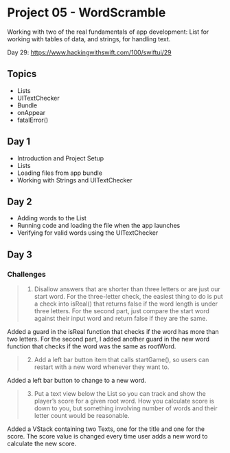 # Project 05 - WordScramble

Working with two of the real fundamentals of app development: List for working with tables of data, and strings, for handling text. 

Day 29: https://www.hackingwithswift.com/100/swiftui/29

## Topics

- Lists
- UITextChecker
- Bundle
- onAppear
- fatalError()

## Day 1

- Introduction and Project Setup
- Lists
- Loading files from app bundle
- Working with Strings and UITextChecker

## Day 2

- Adding words to the List
- Running code and loading the file when the app launches
- Verifying for valid words using the UITextChecker

## Day 3

### Challenges

>1. Disallow answers that are shorter than three letters or are just our start word. For the three-letter check, the easiest thing to do is put a check into isReal() that returns false if the word length is under three letters. For the second part, just compare the start word against their input word and return false if they are the same.

Added a guard in the isReal function that checks if the word has more than two letters. For the second part, I added another guard in the new word function that checks if the word was the same as rootWord. 

>2. Add a left bar button item that calls startGame(), so users can restart with a new word whenever they want to.

Added a left bar button to change to a new word.

>3. Put a text view below the List so you can track and show the player’s score for a given root word. How you calculate score is down to you, but something involving number of words and their letter count would be reasonable.

Added a VStack containing two Texts, one for the title and one for the score. The score value is changed every time user adds a new word to calculate the new score.
